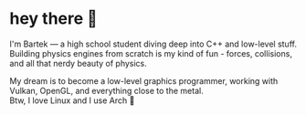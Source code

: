 # hey there 👋  
I'm Bartek — a high school student diving deep into C++ and low-level stuff.  
Building physics engines from scratch is my kind of fun - forces, collisions, and all that nerdy beauty of physics.

My dream is to become a low-level graphics programmer, working with Vulkan, OpenGL, and everything close to the metal.  
Btw, I love Linux and I use Arch 🐧
